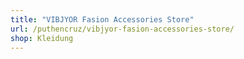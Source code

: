 ```yaml
---
title: "VIBJYOR Fasion Accessories Store"
url: /puthencruz/vibjyor-fasion-accessories-store/
shop: Kleidung
---
```

